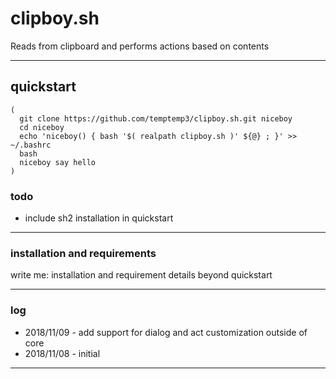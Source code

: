 # clipboy.sh

Reads from clipboard and performs actions based on contents

---

## quickstart

```
(
  git clone https://github.com/temptemp3/clipboy.sh.git niceboy
  cd niceboy
  echo 'niceboy() { bash '$( realpath clipboy.sh )' ${@} ; }' >> ~/.bashrc
  bash
  niceboy say hello
)
```

### todo

 + include sh2 installation in quickstart

---

### installation and requirements

write me: installation and requirement details beyond quickstart

---

### log

 + 2018/11/09 - add support for dialog and act customization outside of core
 + 2018/11/08 - initial

---
